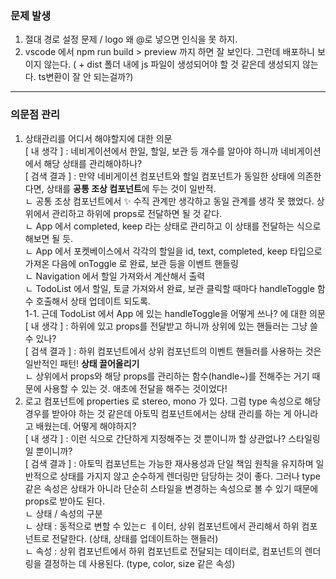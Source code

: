### 문제 발생

1. 절대 경로 설정 문제 / logo 왜 @로 넣으면 인식을 못 하지.
2. vscode 에서 npm run build > preview 까지 하면 잘 보인다. 그런데 배포하니 보이지 않는다. ( + dist 폴더 내에 js 파일이 생성되어야 할 것 같은데 생성되지 않는다. ts변환이 잘 안 되는걸까?)

---

### 의문점 관리

1. 상태관리를 어디서 해야할지에 대한 의문  
   [ 내 생각 ] : 네비게이션에서 한일, 할일, 보관 등 개수를 알아야 하니까 네비게이션에서 해당 상태를 관리해야하나?  
   [ 검색 결과 ] : 만약 네비게이션 컴포넌트와 할일 컴포넌트가 동일한 상태에 의존한다면, 상태를 **공통 조상 컴포넌트**에 두는 것이 일반적.  
   ㄴ 공통 조상 컴포넌트에서 ✨ 수직 관계만 생각하고 동일 관계를 생각 못 했었다. 상위에서 관리하고 하위에 props로 전달하면 될 것 같다.  
   ㄴ App 에서 completed, keep 라는 상태로 관리하고 이 상태를 전달하는 식으로 해보면 될 듯.  
   ㄴ App 에서 포켓베이스에서 각각의 할일을 id, text, completed, keep 타입으로 가져온 다음에 onToggle 로 완료, 보관 등을 이벤트 핸들링  
   ㄴ Navigation 에서 할일 가져와서 계산해서 출력  
   ㄴ TodoList 에서 할일, 토글 가져와서 완료, 보관 클릭할 때마다 handleToggle 함수 호출해서 상태 업데이트 되도록.  
   1-1. 근데 TodoList 에서 App 에 있는 handleToggle을 어떻게 쓰나? 에 대한 의문  
   [ 내 생각 ] : 하위에 있고 props를 전달받고 하니까 상위에 있는 핸들러는 그냥 쓸 수 있나?  
   [ 검색 결과 ] : 하위 컴포넌트에서 상위 컴포넌트의 이벤트 핸들러를 사용하는 것은 일반적인 패턴! **상태 끌어올리기**  
   ㄴ 상위에서 props와 해당 props를 관리하는 함수(handle~)를 전해주는 거기 때문에 사용할 수 있는 것. 애초에 전달을 해주는 것이었다!
2. 로고 컴포넌트에 properties 로 stereo, mono 가 있다. 그럼 type 속성으로 해당 경우를 받아야 하는 것 같은데 아토믹 컴포넌트에서는 상태 관리를 하는 게 아니라고 배웠는데. 어떻게 해야하지?  
   [ 내 생각 ] : <Logo type='stereo'> 이런 식으로 간단하게 지정해주는 것 뿐이니까 할 상관없나? 스타일링일 뿐이니까?  
   [ 검색 결과 ] : 아토믹 컴포넌트는 가능한 재사용성과 단일 책임 원칙을 유지하며 일반적으로 상태를 가지지 않고 순수하게 렌더링만 담당하는 것이 좋다. 그러나 type 같은 속성은 상태가 아니라 단순히 스타일을 변경하는 속성으로 볼 수 있기 때문에 props로 받아도 된다.  
   ㄴ 상태 / 속성의 구분  
   ㄴ 상태 : 동적으로 변할 수 있는ㄷ ㅔ이터, 상위 컴포넌트에서 관리해서 하위 컴포넌트로 전달한다. (상태, 상태를 업데이트하는 핸들러)  
   ㄴ 속성 : 상위 컴포넌트에서 하위 컴포넌트로 전달되는 데이터로, 컴포넌트의 렌더링을 결정하는 데 사용된다. (type, color, size 같은 속성)
